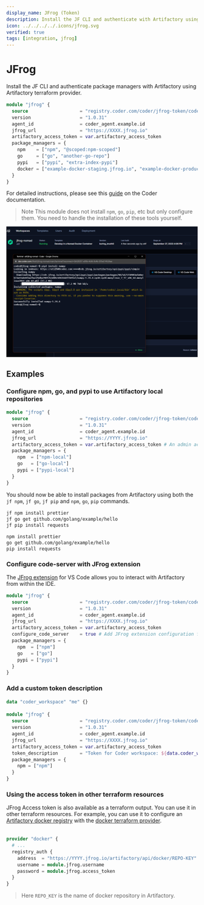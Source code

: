 ```yaml
---
display_name: JFrog (Token)
description: Install the JF CLI and authenticate with Artifactory using Artifactory terraform provider.
icon: ../../../../.icons/jfrog.svg
verified: true
tags: [integration, jfrog]
---
```


# JFrog

Install the JF CLI and authenticate package managers with Artifactory using Artifactory terraform provider.

```tf
module "jfrog" {
  source                   = "registry.coder.com/coder/jfrog-token/coder"
  version                  = "1.0.31"
  agent_id                 = coder_agent.example.id
  jfrog_url                = "https://XXXX.jfrog.io"
  artifactory_access_token = var.artifactory_access_token
  package_managers = {
    npm    = ["npm", "@scoped:npm-scoped"]
    go     = ["go", "another-go-repo"]
    pypi   = ["pypi", "extra-index-pypi"]
    docker = ["example-docker-staging.jfrog.io", "example-docker-production.jfrog.io"]
  }
}
```

For detailed instructions, please see this [guide](https://coder.com/docs/v2/latest/guides/artifactory-integration#jfrog-token) on the Coder documentation.

> Note
> This module does not install `npm`, `go`, `pip`, etc but only configure them. You need to handle the installation of these tools yourself.

![JFrog](../../.images/jfrog.png)

## Examples

### Configure npm, go, and pypi to use Artifactory local repositories

```tf
module "jfrog" {
  source                   = "registry.coder.com/coder/jfrog-token/coder"
  version                  = "1.0.31"
  agent_id                 = coder_agent.example.id
  jfrog_url                = "https://YYYY.jfrog.io"
  artifactory_access_token = var.artifactory_access_token # An admin access token
  package_managers = {
    npm  = ["npm-local"]
    go   = ["go-local"]
    pypi = ["pypi-local"]
  }
}
```

You should now be able to install packages from Artifactory using both the `jf npm`, `jf go`, `jf pip` and `npm`, `go`, `pip` commands.

```shell
jf npm install prettier
jf go get github.com/golang/example/hello
jf pip install requests
```

```shell
npm install prettier
go get github.com/golang/example/hello
pip install requests
```

### Configure code-server with JFrog extension

The [JFrog extension](https://open-vsx.org/extension/JFrog/jfrog-vscode-extension) for VS Code allows you to interact with Artifactory from within the IDE.

```tf
module "jfrog" {
  source                   = "registry.coder.com/coder/jfrog-token/coder"
  version                  = "1.0.31"
  agent_id                 = coder_agent.example.id
  jfrog_url                = "https://XXXX.jfrog.io"
  artifactory_access_token = var.artifactory_access_token
  configure_code_server    = true # Add JFrog extension configuration for code-server
  package_managers = {
    npm  = ["npm"]
    go   = ["go"]
    pypi = ["pypi"]
  }
}
```

### Add a custom token description

```tf
data "coder_workspace" "me" {}

module "jfrog" {
  source                   = "registry.coder.com/coder/jfrog-token/coder"
  version                  = "1.0.31"
  agent_id                 = coder_agent.example.id
  jfrog_url                = "https://XXXX.jfrog.io"
  artifactory_access_token = var.artifactory_access_token
  token_description        = "Token for Coder workspace: ${data.coder_workspace_owner.me.name}/${data.coder_workspace.me.name}"
  package_managers = {
    npm = ["npm"]
  }
}
```

### Using the access token in other terraform resources

JFrog Access token is also available as a terraform output. You can use it in other terraform resources. For example, you can use it to configure an [Artifactory docker registry](https://jfrog.com/help/r/jfrog-artifactory-documentation/docker-registry) with the [docker terraform provider](https://registry.terraform.io/providers/kreuzwerker/docker/latest/docs).

```tf

provider "docker" {
  # ...
  registry_auth {
    address  = "https://YYYY.jfrog.io/artifactory/api/docker/REPO-KEY"
    username = module.jfrog.username
    password = module.jfrog.access_token
  }
}
```

> Here `REPO_KEY` is the name of docker repository in Artifactory.

